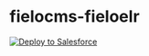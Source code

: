 # fielocms-fieloelr

<a href="https://githubsfdeploy.herokuapp.com?owner=Fielo-Plugins&repo=fielocms-fieloelr">
  <img alt="Deploy to Salesforce"
       src="https://raw.githubusercontent.com/afawcett/githubsfdeploy/master/src/main/webapp/resources/img/deploy.png">
</a
